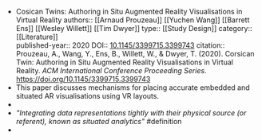 - Cosican Twins: Authoring in Situ Augmented Reality Visualisations in Virtual Reality
  authors:: [[Arnaud Prouzeau]] [[Yuchen Wang]] [[Barrett Ens]] [[Wesley Willett]] [[Tim Dwyer]]
  type:: [[Study Design]] 
  category:: [[Literature]]  
  published-year:: 2020
  DOI:: [10.1145/3399715.3399743](https://doi.org/10.1145/3399715.3399743) 
  citation:: Prouzeau, A., Wang, Y., Ens, B., Willett, W., & Dwyer, T. (2020). Corsican Twin: Authoring in Situ Augmented Reality Visualisations in Virtual Reality. *ACM International Conference Proceeding Series*. https://doi.org/10.1145/3399715.3399743
- This paper discusses mechanisms for placing accurate embedded and situated AR visualisations using VR layouts.
-
- _"Integrating data representations tightly with their physical source (or referent), known as situated analytics"_ #definition
-